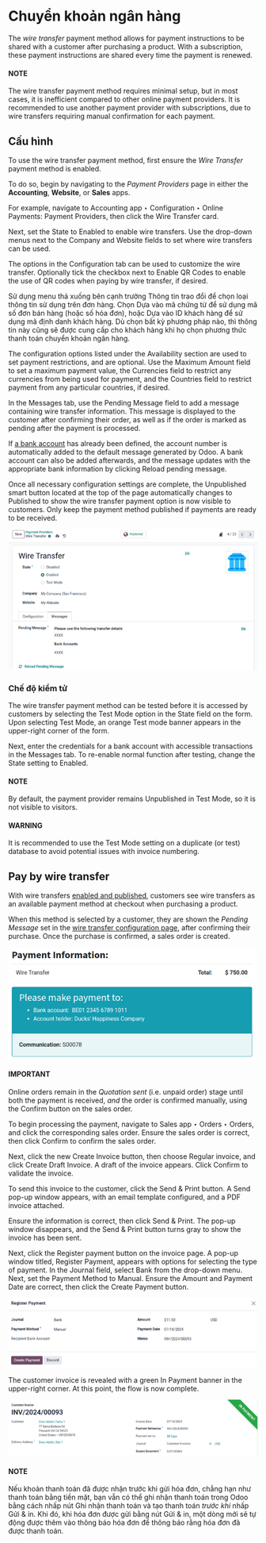 # Chuyển khoản ngân hàng

The *wire transfer* payment method allows for payment instructions to be shared with a customer
after purchasing a product. With a subscription, these payment instructions are shared every time
the payment is renewed.

#### NOTE
The wire transfer payment method requires minimal setup, but in most cases, it is inefficient
compared to other online payment providers. It is recommended to use another payment provider
with subscriptions, due to wire transfers requiring manual confirmation for each payment.

<a id="subscriptions-wire-transfer-configuration"></a>

## Cấu hình

To use the wire transfer payment method, first ensure the *Wire Transfer* payment method is enabled.

To do so, begin by navigating to the *Payment Providers* page in either the **Accounting**,
**Website**, or **Sales** apps.

For example, navigate to Accounting app ‣ Configuration ‣ Online Payments:
Payment Providers, then click the Wire Transfer card.

Next, set the State to Enabled to enable wire transfers. Use the drop-down
menus next to the Company and Website fields to set where wire transfers can
be used.

The options in the Configuration tab can be used to customize the wire transfer.
Optionally tick the checkbox next to Enable QR Codes to enable the use of QR codes when
paying by wire transfer, if desired.

Sử dụng menu thả xuống bên cạnh trường Thông tin trao đổi để chọn loại thông tin sử dụng trên đơn hàng. Chọn Dựa vào mã chứng từ để sử dụng mã số đơn bán hàng (hoặc số hóa đơn), hoặc Dựa vào ID khách hàng để sử dụng mã định danh khách hàng.  Dù chọn bất kỳ phương pháp nào, thì thông tin này cũng sẽ được cung cấp cho khách hàng khi họ chọn phương thức thanh toán chuyển khoản ngân hàng.

The configuration options listed under the Availability section are used to set payment
restrictions, and are optional. Use the Maximum Amount field to set a maximum payment
value, the Currencies field to restrict any currencies from being used for payment, and
the Countries field to restrict payment from any particular countries, if desired.

In the Messages tab, use the Pending Message field to add a message
containing wire transfer information. This message is displayed to the customer after confirming
their order, as well as if the order is marked as pending after the payment is processed.

If [a bank account](../../../finance/accounting/bank.md) has already been defined, the account
number is automatically added to the default message generated by Odoo. A bank account can also be
added afterwards, and the message updates with the appropriate bank information by clicking
<i class="fa fa-refresh"></i> Reload pending message.

Once all necessary configuration settings are complete, the <i class="fa fa-eye-slash"></i>
Unpublished smart button located at the top of the page automatically changes to
<i class="fa fa-globe"></i> Published to show the wire transfer payment option is now visible
to customers. Only keep the payment method published if payments are ready to be received.

![The wire transfer card enabled and published.](wire_transfer/wire-transfer-published.png)

### Chế độ kiểm tử

The wire transfer payment method can be tested before it is accessed by customers by selecting the
Test Mode option in the State field on the form. Upon selecting
Test Mode, an orange Test mode banner appears in the upper-right corner of
the form.

Next, enter the credentials for a bank account with accessible transactions in the
Messages tab. To re-enable normal function after testing, change the State
setting to Enabled.

#### NOTE
By default, the payment provider remains Unpublished in Test Mode, so it
is not visible to visitors.

#### WARNING
It is recommended to use the Test Mode setting on a duplicate (or test) database to
avoid potential issues with invoice numbering.

<a id="subscriptions-wire-transfer-payment"></a>

## Pay by wire transfer

With wire transfers [enabled and published](#subscriptions-wire-transfer-configuration),
customers see wire transfers as an available payment method at checkout when purchasing a product.

When this method is selected by a customer, they are shown the *Pending Message* set in the
[wire transfer configuration page](#subscriptions-wire-transfer-configuration), after
confirming their purchase. Once the purchase is confirmed, a sales order is created.

![The wire transfer pending message shown to customers.](wire_transfer/payment-instructions-checkout.png)

#### IMPORTANT
Online orders remain in the *Quotation sent* (i.e. unpaid order) stage until both the payment is
received, *and* the order is confirmed manually, using the Confirm button on the
sales order.

To begin processing the payment, navigate to Sales app ‣ Orders ‣ Orders, and
click the corresponding sales order. Ensure the sales order is correct, then click
Confirm to confirm the sales order.

Next, click the new Create Invoice button, then choose Regular invoice, and
click Create Draft Invoice. A draft of the invoice appears. Click Confirm to
validate the invoice.

To send this invoice to the customer, click the Send & Print button. A Send
pop-up window appears, with an email template configured, and a PDF invoice attached.

Ensure the information is correct, then click Send & Print. The pop-up window
disappears, and the Send & Print button turns gray to show the invoice has been sent.

Next, click the Register payment button on the invoice page. A pop-up window titled,
Register Payment, appears with options for selecting the type of payment. In the
Journal field, select Bank from the drop-down menu. Next, set the
Payment Method to Manual. Ensure the Amount and
Payment Date are correct, then click the Create Payment button.

![The register payment pop-up window.](wire_transfer/register-payment.png)

The customer invoice is revealed with a green In Payment banner in the upper-right
corner. At this point, the flow is now complete.

![The green in payment banner displayed on the invoice.](wire_transfer/in-payment-banner.png)

#### NOTE
Nếu khoản thanh toán đã được nhận trước khi gửi hóa đơn, chẳng hạn như thanh toán bằng tiền mặt, bạn vẫn có thể ghi nhận thanh toán trong Odoo bằng cách nhấp nút Ghi nhận thanh toán và tạo thanh toán *trước khi* nhấp Gửi & in. Khi đó, khi hóa đơn được gửi bằng nút Gửi & in, một dòng mới sẽ tự động được thêm vào thông báo hóa đơn để thông báo rằng hóa đơn đã được thanh toán.
